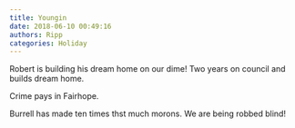 ```yaml
---
title: Youngin
date: 2018-06-10 00:49:16
authors: Ripp
categories: Holiday
---
```


 Robert is building his dream home on our dime! Two years on council and builds dream home.

Crime pays in Fairhope.

Burrell has made ten times thst much morons. We are being robbed blind!